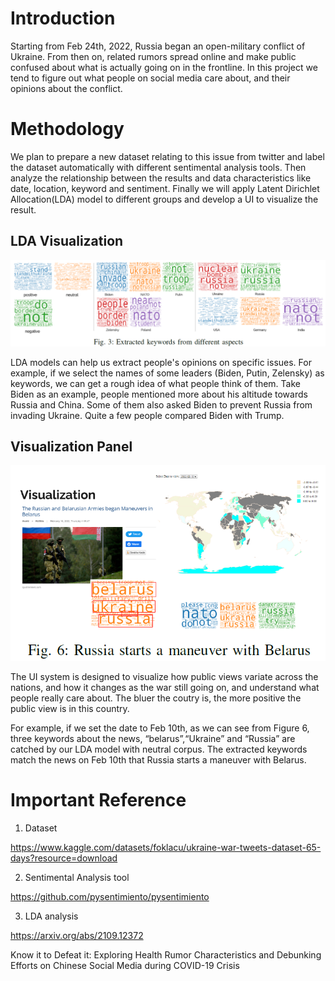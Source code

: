 # Introduction

Starting from Feb 24th, 2022, Russia began an open-military conflict of Ukraine. From then on, related rumors spread online and make public confused about what is actually going on in the frontline. In this project we tend to figure out what people on social media care about, and their opinions about the conflict.



# Methodology

We plan to prepare a new dataset relating to this issue from twitter and label the dataset automatically with different sentimental analysis tools. Then analyze the relationship between the results and data characteristics like date, location, keyword and sentiment. Finally we will apply Latent Dirichlet Allocation(LDA) model to different groups and develop a UI to visualize the result.



## LDA Visualization

 ![](image\lda_result.png)

LDA models can help us extract people's opinions on specific issues. For example, if we select the names of some leaders (Biden, Putin, Zelensky) as keywords, we can get a rough idea of what people think of them. Take Biden as an example, people mentioned more about his altitude towards Russia and China. Some of them also asked Biden to prevent Russia from invading Ukraine. Quite a few people compared Biden with Trump.

## Visualization Panel

![](image\visualization_panel.png)

The UI system is designed to visualize how public views variate across the nations, and how it changes as the war still going on, and understand what people really care about. The bluer the coutry is, the more positive the public view is in this country. 

For example, if we set the date to Feb 10th, as we can see from Figure 6, three keywords about the news, “belarus”,“Ukraine” and “Russia” are catched by our LDA model with neutral corpus. The extracted keywords match the news on Feb 10th that Russia starts a maneuver with Belarus.



# Important Reference

1. Dataset

https://www.kaggle.com/datasets/foklacu/ukraine-war-tweets-dataset-65-days?resource=download

2. Sentimental Analysis tool

https://github.com/pysentimiento/pysentimiento

3. LDA analysis

https://arxiv.org/abs/2109.12372

Know it to Defeat it: Exploring Health Rumor Characteristics and Debunking Efforts on Chinese Social Media during COVID-19 Crisis